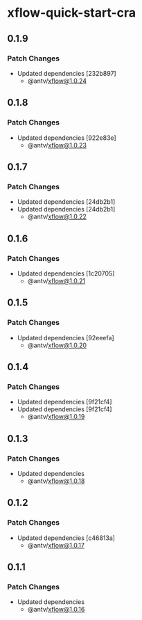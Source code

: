 # xflow-quick-start-cra

## 0.1.9

### Patch Changes

- Updated dependencies [232b897]
  - @antv/xflow@1.0.24

## 0.1.8

### Patch Changes

- Updated dependencies [922e83e]
  - @antv/xflow@1.0.23

## 0.1.7

### Patch Changes

- Updated dependencies [24db2b1]
- Updated dependencies [24db2b1]
  - @antv/xflow@1.0.22

## 0.1.6

### Patch Changes

- Updated dependencies [1c20705]
  - @antv/xflow@1.0.21

## 0.1.5

### Patch Changes

- Updated dependencies [92eeefa]
  - @antv/xflow@1.0.20

## 0.1.4

### Patch Changes

- Updated dependencies [9f21cf4]
- Updated dependencies [9f21cf4]
  - @antv/xflow@1.0.19

## 0.1.3

### Patch Changes

- Updated dependencies
  - @antv/xflow@1.0.18

## 0.1.2

### Patch Changes

- Updated dependencies [c46813a]
  - @antv/xflow@1.0.17

## 0.1.1

### Patch Changes

- Updated dependencies
  - @antv/xflow@1.0.16
